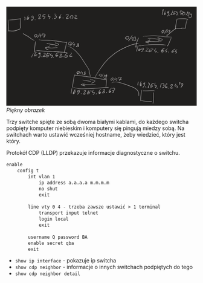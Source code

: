 ![topologia](topologia.png)
*Piękny obrazek*

Trzy switche spięte ze sobą dwoma białymi kablami, do każdego switcha podpięty komputer niebieskim i komputery się pingują miedzy sobą. Na switchach warto ustawić wcześniej hostname, żeby wiedzieć, który jest który.

Protokół CDP (LLDP) przekazuje informacje diagnostyczne o switchu.

```
enable
	config t
		int vlan 1
			ip address a.a.a.a m.m.m.m
			no shut
			exit
		
		line vty 0 4 - trzeba zawsze ustawić > 1 terminal
			transport input telnet
			login local
			exit
			
		username Q password BA
		enable secret qba
		exit
```

- `show ip interface` - pokazuje ip switcha
- `show cdp neighbor` - informacje o innych switchach podpiętych do tego
- `show cdp neighbor detail`
